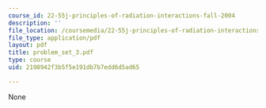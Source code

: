 ```yaml
---
course_id: 22-55j-principles-of-radiation-interactions-fall-2004
description: ''
file_location: /coursemedia/22-55j-principles-of-radiation-interactions-fall-2004/2198942f3b5f5e191db7b7edd6d5ad65_problem_set_3.pdf
file_type: application/pdf
layout: pdf
title: problem_set_3.pdf
type: course
uid: 2198942f3b5f5e191db7b7edd6d5ad65

---
```

None